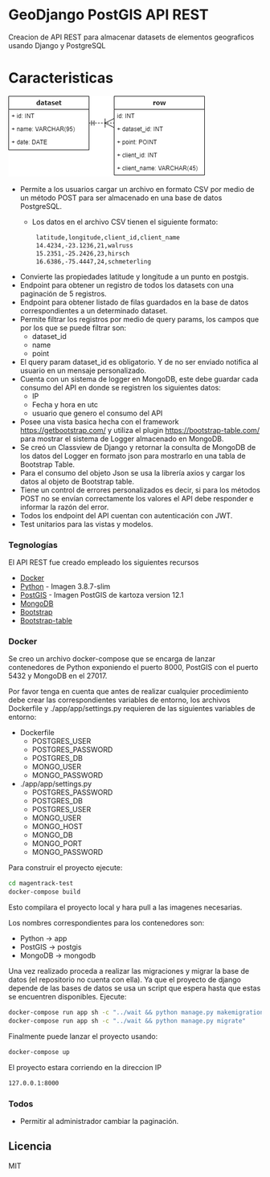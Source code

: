 # GeoDjango PostGIS API REST

Creacion de API REST para almacenar datasets de elementos geograficos usando Django y PostgreSQL

# Caracteristicas
![ds_structure](https://github.com/ingjavierpinilla/GeoDjango-PostGIS-API-REST/blob/main/ds_structure.png?raw=true)

  - Permite a los usuarios cargar un archivo en formato CSV por medio de
un método POST para ser almacenado en una base de datos PostgreSQL.
    - Los datos en el archivo CSV tienen el siguiente formato:
    
           latitude,longitude,client_id,client_name
           14.4234,-23.1236,21,walruss
           15.2351,-25.2426,23,hirsch
           16.6386,-75.4447,24,schmeterling
  - Convierte las propiedades latitude y longitude a un punto en postgis.
  - Endpoint para obtener un registro de todos los datasets con una paginación de 5 registros.
  - Endpoint para obtener listado de filas guardados en la base de datos correspondientes a un determinado dataset.
  - Permite filtrar los registros por medio de query params, los campos que por los que se puede filtrar son:
    - dataset_id
    - name
    - point
- El query param dataset_id es obligatorio. Y de no ser enviado notifica al usuario en un mensaje personalizado.
- Cuenta con un sistema de logger en MongoDB, este debe guardar cada consumo del API en donde se registren los siguientes datos:
    - IP
    - Fecha y hora en utc
    - usuario que genero el consumo del API
- Posee una vista basica hecha con el framework https://getbootstrap.com/ y utiliza el plugin https://bootstrap-table.com/ para mostrar el sistema de Logger almacenado en MongoDB.
- Se creó un Classview de Django y retornar la consulta de MongoDB de los datos del Logger en formato json para mostrarlo en una tabla de Bootstrap Table.
- Para el consumo del objeto Json se usa la librería axios y cargar los
datos al objeto de Bootstrap table.
- Tiene un control de errores personalizados es decir, si para los métodos POST no se envían correctamente los valores el API debe responder e informar la razón del error.
- Todos los endpoint del API cuentan con autenticación con JWT.
- Test unitarios para las vistas y modelos.

### Tegnologías

El API REST fue creado empleado los siguientes recursos

* [Docker] 
* [Python] - Imagen 3.8.7-slim
* [PostGIS] - Imagen PostGIS de kartoza version 12.1
* [MongoDB]
* [Bootstrap] 
* [Bootstrap-table]


### Docker
Se creo un archivo docker-compose que se encarga de lanzar contenedores de Python exponiendo el puerto 8000, PostGIS con el puerto 5432 y MongoDB en el 27017.

Por favor tenga en cuenta que antes de realizar cualquier procedimiento debe crear las correspondientes variables de entorno, los archivos Dockerfile y ./app/app/settings.py requieren de las siguientes variables de entorno:
- Dockerfile
    - POSTGRES_USER
    - POSTGRES_PASSWORD
    - POSTGRES_DB
    - MONGO_USER
    - MONGO_PASSWORD
- ./app/app/settings.py
    - POSTGRES_PASSWORD
    - POSTGRES_DB
    - POSTGRES_USER
    - MONGO_USER
    - MONGO_HOST
    - MONGO_DB
    - MONGO_PORT
    - MONGO_PASSWORD

Para construir el proyecto ejecute:
```sh
cd magentrack-test
docker-compose build 
```
Esto compilara el proyecto local y hara pull a las imagenes necesarias.

Los nombres correspondientes para los contenedores son:
- Python -> app
- PostGIS -> postgis
- MongoDB -> mongodb

Una vez realizado proceda a realizar las migraciones y migrar la base de datos (el repositorio no cuenta con ella). Ya que el proyecto de django depende de las bases de datos se usa un script que espera hasta que estas se encuentren disponibles. Ejecute: 
```sh
docker-compose run app sh -c "../wait && python manage.py makemigrations"
docker-compose run app sh -c "../wait && python manage.py migrate"
```
Finalmente puede lanzar el proyecto usando: 

```sh
docker-compose up
```
El proyecto estara corriendo en la direccion IP 
```sh
127.0.0.1:8000
```



### Todos

 - Permitir al administrador cambiar la paginación.

Licencia
----

MIT



   [Docker]: <https://www.docker.com>
   [Python]: <https://hub.docker.com/_/python>
   [PostGIS]: <https://hub.docker.com/r/kartoza/postgis/>
   [MongoDB]: <https://hub.docker.com/_/mongo>
   [Bootstrap]: <https://getbootstrap.com/> 
   [Bootstrap-table]: <https://bootstrap-table.com/>

